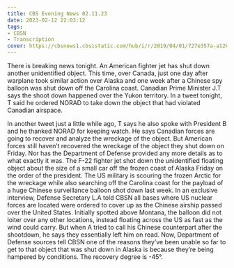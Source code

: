 ```yaml
---
title: CBS Evening News 02.11.23
date: 2023-02-12 22:03:12
tags:
- CBSN
- Transcription
cover: https://cbsnews1.cbsistatic.com/hub/i/r/2019/04/01/727e357a-a126-4138-a2c5-4d3222669d57/thumbnail/640x360/3ff2761028dc5c65cc4f07acd54bcd5c/cbsn2-logo-1920x1080.jpg
---
```

There is breaking news tonight. An American fighter jet has shut down another unidentified object. This time, over Canada, just one day after warplane took similar action over Alaska and one week after a Chinese spy balloon was shut down off the Carolina coast. Canadian Prime Minister J.T says the shoot down happened over the Yukon territory. In a tweet tonight, T said he ordered NORAD to take down the object that had violated Canadian airspace. 

In another tweet just a little while ago, T says he also spoke with President B and he thanked NORAD for keeping watch. He says Canadian forces are going to recover and analyze the wreckage of the object. But American forces still haven’t recovered the wreckage of the object they shut down on Friday. Nor has the Department of Defense provided any more details as to what exactly it was. The F-22 fighter jet shot down the unidentified floating object about the size of a small car off the frozen coast of Alaska Friday on the order of the president. The US military is scouring the frozen Arctic for the wreckage while also searching off the Carolina coast for the payload of a huge Chinese surveillance balloon shot down last week. In an exclusive interview, Defense Secretary L.A told CBSN all bases where US nuclear forces are located were ordered to cover up as the Chinese airship passed over the United States. Initially spotted above Montana, the balloon did not loiter over any other locations, instead floating across the US as fast as the wind could carry. But when A tried to call his Chinese counterpart after the shootdown, he says they essentially left him on read. Now, Department of Defense sources tell CBSN one of the reasons they’ve been unable so far to get to that object that was shut down in Alaska is because they’re being hampered by conditions. The recovery degree is -45°.
